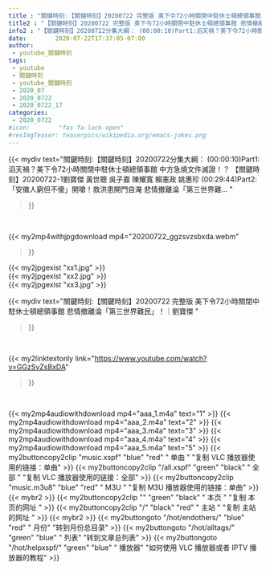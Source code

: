 ```yaml
---
title : "關鍵時刻:【關鍵時刻】20200722 完整版 美下令72小時關閉中駐休士頓總領事館 悲情撤離淪「第三世界難民」！｜劉寶傑 "
title2 : "【關鍵時刻】20200722 完整版 美下令72小時關閉中駐休士頓總領事館 悲情撤離淪「第三世界難民」！｜劉寶傑 "
info2 : "【關鍵時刻】20200722分集大綱： (00:00:10)Part1:滔天禍？美下令72小時關閉中駐休士頓總領事館 中方急燒文件滅證！？ 【關鍵時刻】20200722-1劉寶傑 黃世聰 吳子嘉 陳耀寬 賴憲政 姚惠珍 (00:29:44)Part2:「安徽人窮但不傻」開嗆！救洪患開門自淹 悲情撤離淪「第三世界難... "
date:        2020-07-22T17:37:05-07:00
author:
 - youtube_關鍵時刻
tags:
 - youtube
 - 關鍵時刻
 - youtube_關鍵時刻
 - 2020_07
 - 2020_0722
 - 2020_0722_17
categories:
 - 2020_0722
#icon:        "fas fa-lock-open"
#resImgTeaser: teaserpics/wikipedia.org/emacs-jokes.png
---
```


{{< mydiv text="關鍵時刻:【關鍵時刻】20200722分集大綱： (00:00:10)Part1:滔天禍？美下令72小時關閉中駐休士頓總領事館 中方急燒文件滅證！？ 【關鍵時刻】20200722-1劉寶傑 黃世聰 吳子嘉 陳耀寬 賴憲政 姚惠珍 (00:29:44)Part2:「安徽人窮但不傻」開嗆！救洪患開門自淹 悲情撤離淪「第三世界難... "
>}}
<br>


{{< my2mp4withjpgdownload mp4="20200722_ggzsvzsbxda.webm"
>}}

{{< my2jpgexist "xx1.jpg" >}}<br>
{{< my2jpgexist "xx2.jpg" >}}<br>
{{< my2jpgexist "xx3.jpg" >}}<br>



{{< mydiv text="關鍵時刻:【關鍵時刻】20200722 完整版 美下令72小時關閉中駐休士頓總領事館 悲情撤離淪「第三世界難民」！｜劉寶傑 "
>}}
<br>

{{< my2linktextonly link="https://www.youtube.com/watch?v=GGzSvZsBxDA"
>}}


<br>

{{< my2mp4audiowithdownload mp4="aaa_1.m4a"    text="1" >}}
{{< my2mp4audiowithdownload mp4="aaa_2.m4a"    text="2" >}}
{{< my2mp4audiowithdownload mp4="aaa_3.m4a"    text="3" >}}
{{< my2mp4audiowithdownload mp4="aaa_4.m4a"    text="4" >}}
{{< my2mp4audiowithdownload mp4="aaa_5.m4a"    text="5" >}}
{{< my2buttoncopy2clip "music.xspf"        "blue"   "red"    " 单曲 "  "复制 VLC 播放器使用的链接：单曲" >}} {{< my2buttoncopy2clip "/all.xspf"         "green"  "black"  " 全部 "  "复制 VLC 播放器使用的链接：全部" >}} {{< my2buttoncopy2clip "music.m3u8"        "blue"   "red"    " M3U  "    "复制 M3U 播放器使用的链接：单曲" >}} {{< mybr2 >}} {{< my2buttoncopy2clip ""                  "green"  "black"  " 本页 "    "复制 本页的网址 " >}} {{< my2buttoncopy2clip "/"                 "black"  "red"    " 主站 "    "复制 主站的网址 " >}} {{< mybr2 >}} {{< my2buttongoto      "/hot/endothers/"   "blue"   "red"    " 月份"   "转到月份总目录" >}} {{< my2buttongoto      "/hot/alltags/"     "green"  "blue"   " 列表"   "转到文章总列表" >}} {{< my2buttongoto      "/hot/helpxspf/"    "green"  "blue"   " 播放器" "如何使用 VLC 播放器或者 IPTV 播放器的教程" >}} 
